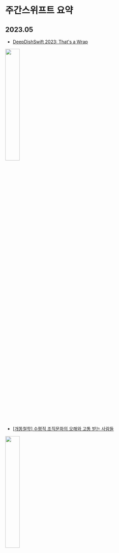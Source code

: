 
# 주간스위프트 요약

## 2023.05
- [DeepDishSwift 2023: That's a Wrap](https://www.danijelavrzan.com/posts/2023/05/deep-dish-swift-2023)
<img src="https://www.danijelavrzan.com/images/posts/2023/05/deep-dish-swift-2023-04.png" width="30%" height="30%">

- [[개똥철학] 수평적 조직문화의 오해와 고통 받는 사람들](https://medium.com/@ghilbut/개똥철학-수평적-조직문화의-오해와-고통-받는-사람들-dbeff1e294)
<img src="https://miro.medium.com/v2/resize:fit:828/format:webp/1*cMtWuLVr0BymS9YyI_wWaw.png" width="30%" height="30%">

